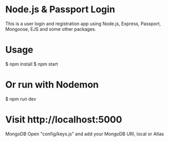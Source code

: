# Node.js & Passport Login

This is a user login and registration app using Node.js, Express, Passport, Mongoose, EJS and some other packages.

# Usage
$ npm install
$ npm start
# Or run with Nodemon
$ npm run dev

# Visit http://localhost:5000
MongoDB
Open "config/keys.js" and add your MongoDB URI, local or Atlas
